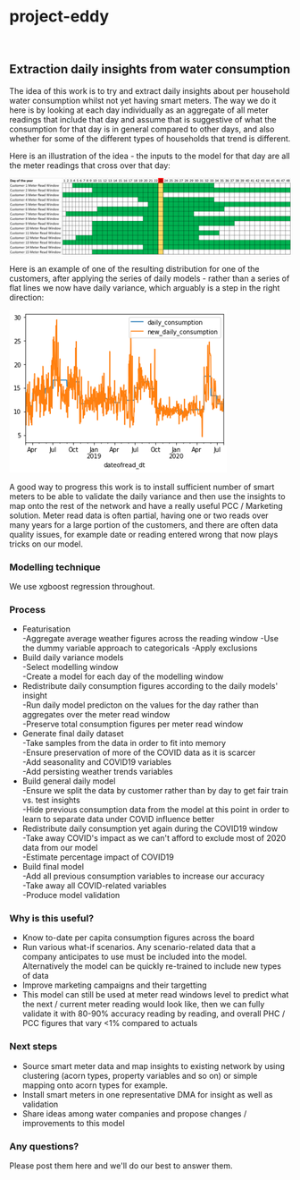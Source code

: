 # project-eddy
<br>
<h2>Extraction daily insights from water consumption</h2>

The idea of this work is to try and extract daily insights about per household water consumption whilst not yet having smart meters.
The way we do it here is by looking at each day individually as an aggregate of all meter readings that include that day and assume that is suggestive of what the consumption for that day is in general compared to other days, and also whether for some of the different types of households that trend is different.

Here is an illustration of the idea - the inputs to the model for that day are all the meter readings that cross over that day: <br>

![Daily Insights Concept](/images/daily_insight_concept.png)

Here is an example of one of the resulting distribution for one of the customers, after applying the series of daily models - rather than a series of flat lines we now have daily variance, which arguably is a step in the right direction: <br>

![Daily Meter Read Variance](/images/daily_meterread_variance.png)

A good way to progress this work is to install sufficient number of smart meters to be able to validate the daily variance and then use the insights to map onto the rest of the network and have a really useful PCC / Marketing solution. Meter read data is often partial, having one or two reads over many years for a large portion of the customers, and there are often data quality issues, for example date or reading entered wrong that now plays tricks on our model.

<h3> Modelling technique </h3>

We use xgboost regression throughout.

<h3> Process </h3>

* Featurisation <br>
  -Aggregate average weather figures across the reading window
  -Use the dummy variable approach to categoricals
  -Apply exclusions
* Build daily variance models <br>
  -Select modelling window <br>
  -Create a model for each day of the modelling window
* Redistribute daily consumption figures according to the daily models' insight <br>
  -Run daily model predicton on the values for the day rather than aggregates over the meter read window <br>
  -Preserve total consumption figures per meter read window
* Generate final daily dataset <br>
  -Take samples from the data in order to fit into memory <br>
  -Ensure preservation of more of the COVID data as it is scarcer <br>
  -Add seasonality and COVID19 variables <br>
  -Add persisting weather trends variables
* Build general daily model <br>
  -Ensure we split the data by customer rather than by day to get fair train vs. test insights <br>
  -Hide previous consumption data from the model at this point in order to learn to separate data under COVID influence better
* Redistribute daily consumption yet again during the COVID19 window <br>
  -Take away COVID's impact as we can't afford to exclude most of 2020 data from our model <br>
  -Estimate percentage impact of COVID19
* Build final model <br>
  -Add all previous consumption variables to increase our accuracy <br>
  -Take away all COVID-related variables <br>
  -Produce model validation
  
<h3>Why is this useful?</h3>

* Know to-date per capita consumption figures across the board
* Run various what-if scenarios. Any scenario-related data that a company anticipates to use must be included into the model. Alternatively the model can be quickly re-trained to include new types of data
* Improve marketing campaigns and their targetting
* This model can still be used at meter read windows level to predict what the next / current meter reading would look like, then we can fully validate it with 80-90% accuracy reading by reading, and overall PHC / PCC figures that vary <1% compared to actuals

<h3>Next steps</h3>

* Source smart meter data and map insights to existing network by using clustering (acorn types, property variables and so on) or simple mapping onto acorn types for example.
* Install smart meters in one representative DMA for insight as well as validation
* Share ideas among water companies and propose changes / improvements to this model

<h3>Any questions?</h3>

Please post them here and we'll do our best to answer them.
